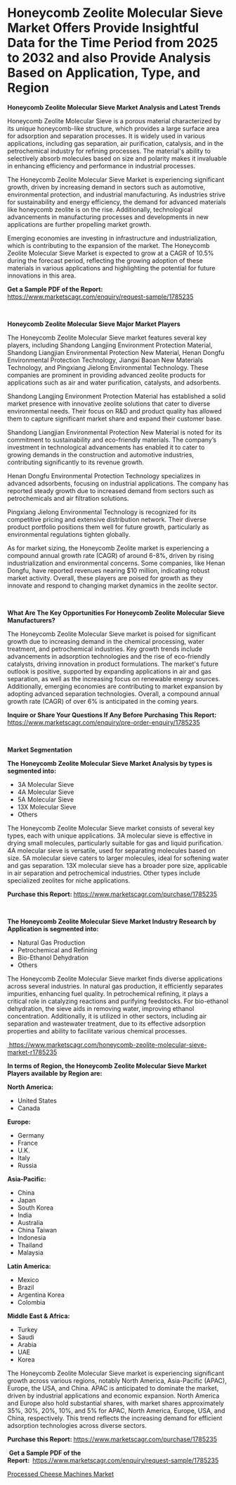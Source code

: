 <p><h1>Honeycomb Zeolite Molecular Sieve Market Offers Provide Insightful Data for the Time Period from 2025 to 2032 and also Provide Analysis Based on Application, Type, and Region</h1></p><p><strong>Honeycomb Zeolite Molecular Sieve Market Analysis and Latest Trends</strong></p>
<p><p>Honeycomb Zeolite Molecular Sieve is a porous material characterized by its unique honeycomb-like structure, which provides a large surface area for adsorption and separation processes. It is widely used in various applications, including gas separation, air purification, catalysis, and in the petrochemical industry for refining processes. The material's ability to selectively absorb molecules based on size and polarity makes it invaluable in enhancing efficiency and performance in industrial processes.</p><p>The Honeycomb Zeolite Molecular Sieve Market is experiencing significant growth, driven by increasing demand in sectors such as automotive, environmental protection, and industrial manufacturing. As industries strive for sustainability and energy efficiency, the demand for advanced materials like honeycomb zeolite is on the rise. Additionally, technological advancements in manufacturing processes and developments in new applications are further propelling market growth. </p><p>Emerging economies are investing in infrastructure and industrialization, which is contributing to the expansion of the market. The Honeycomb Zeolite Molecular Sieve Market is expected to grow at a CAGR of 10.5% during the forecast period, reflecting the growing adoption of these materials in various applications and highlighting the potential for future innovations in this area.</p></p>
<p><strong>Get a Sample PDF of the Report:&nbsp;</strong> <a href="https://www.marketscagr.com/enquiry/request-sample/1785235?utm_campaign=3019&utm_medium=2&utm_source=Github&utm_content=ia&utm_term=25032025&utm_id=honeycomb-zeolite-molecular-sieve">https://www.marketscagr.com/enquiry/request-sample/1785235</a></p>
<p>&nbsp;</p>
<p><strong>Honeycomb Zeolite Molecular Sieve Major Market Players</strong></p>
<p><p>The Honeycomb Zeolite Molecular Sieve market features several key players, including Shandong Langjing Environment Protection Material, Shandong Liangjian Environmental Protection New Material, Henan Dongfu Environmental Protection Technology, Jiangxi Baoan New Materials Technology, and Pingxiang Jielong Environmental Technology. These companies are prominent in providing advanced zeolite products for applications such as air and water purification, catalysts, and adsorbents.</p><p>Shandong Langjing Environment Protection Material has established a solid market presence with innovative zeolite solutions that cater to diverse environmental needs. Their focus on R&D and product quality has allowed them to capture significant market share and expand their customer base. </p><p>Shandong Liangjian Environmental Protection New Material is noted for its commitment to sustainability and eco-friendly materials. The company’s investment in technological advancements has enabled it to cater to growing demands in the construction and automotive industries, contributing significantly to its revenue growth.</p><p>Henan Dongfu Environmental Protection Technology specializes in advanced adsorbents, focusing on industrial applications. The company has reported steady growth due to increased demand from sectors such as petrochemicals and air filtration solutions.</p><p>Pingxiang Jielong Environmental Technology is recognized for its competitive pricing and extensive distribution network. Their diverse product portfolio positions them well for future growth, particularly as environmental regulations tighten globally.</p><p>As for market sizing, the Honeycomb Zeolite market is experiencing a compound annual growth rate (CAGR) of around 6-8%, driven by rising industrialization and environmental concerns. Some companies, like Henan Dongfu, have reported revenues nearing $10 million, indicating robust market activity. Overall, these players are poised for growth as they innovate and respond to changing market dynamics in the zeolite sector.</p></p>
<p>&nbsp;</p>
<p><strong>What Are The Key Opportunities For Honeycomb Zeolite Molecular Sieve Manufacturers?</strong></p>
<p><p>The Honeycomb Zeolite Molecular Sieve market is poised for significant growth due to increasing demand in the chemical processing, water treatment, and petrochemical industries. Key growth trends include advancements in adsorption technologies and the rise of eco-friendly catalysts, driving innovation in product formulations. The market's future outlook is positive, supported by expanding applications in air and gas separation, as well as the increasing focus on renewable energy sources. Additionally, emerging economies are contributing to market expansion by adopting advanced separation technologies. Overall, a compound annual growth rate (CAGR) of over 6% is anticipated in the coming years.</p></p>
<p><strong>Inquire or Share Your Questions If Any Before Purchasing This Report:</strong> <a href="https://www.marketscagr.com/enquiry/pre-order-enquiry/1785235?utm_campaign=3019&utm_medium=2&utm_source=Github&utm_content=ia&utm_term=25032025&utm_id=honeycomb-zeolite-molecular-sieve">https://www.marketscagr.com/enquiry/pre-order-enquiry/1785235</a></p>
<p>&nbsp;</p>
<p><strong>Market Segmentation</strong></p>
<p><strong>The Honeycomb Zeolite Molecular Sieve Market Analysis by types is segmented into:</strong></p>
<p><ul><li>3A Molecular Sieve</li><li>4A Molecular Sieve</li><li>5A Molecular Sieve</li><li>13X Molecular Sieve</li><li>Others</li></ul></p>
<p><p>The Honeycomb Zeolite Molecular Sieve market consists of several key types, each with unique applications. 3A molecular sieve is effective in drying small molecules, particularly suitable for gas and liquid purification. 4A molecular sieve is versatile, used for separating molecules based on size. 5A molecular sieve caters to larger molecules, ideal for softening water and gas separation. 13X molecular sieve has a broader pore size, applicable in air separation and petrochemical industries. Other types include specialized zeolites for niche applications.</p></p>
<p><strong>Purchase this Report:&nbsp;</strong><a href="https://www.marketscagr.com/purchase/1785235?utm_campaign=3019&utm_medium=2&utm_source=Github&utm_content=ia&utm_term=25032025&utm_id=honeycomb-zeolite-molecular-sieve">https://www.marketscagr.com/purchase/1785235</a></p>
<p>&nbsp;</p>
<p><strong>The Honeycomb Zeolite Molecular Sieve Market Industry Research by Application is segmented into:</strong></p>
<p><ul><li>Natural Gas Production</li><li>Petrochemical and Refining</li><li>Bio-Ethanol Dehydration</li><li>Others</li></ul></p>
<p><p>The Honeycomb Zeolite Molecular Sieve market finds diverse applications across several industries. In natural gas production, it efficiently separates impurities, enhancing fuel quality. In petrochemical refining, it plays a critical role in catalyzing reactions and purifying feedstocks. For bio-ethanol dehydration, the sieve aids in removing water, improving ethanol concentration. Additionally, it is utilized in other sectors, including air separation and wastewater treatment, due to its effective adsorption properties and ability to facilitate various chemical processes.</p></p>
<p><a href="https://www.marketscagr.com/honeycomb-zeolite-molecular-sieve-market-r1785235?utm_campaign=3019&utm_medium=2&utm_source=Github&utm_content=ia&utm_term=25032025&utm_id=honeycomb-zeolite-molecular-sieve">&nbsp;https://www.marketscagr.com/honeycomb-zeolite-molecular-sieve-market-r1785235</a></p>
<p><strong>In terms of Region, the Honeycomb Zeolite Molecular Sieve Market Players available by Region are:</strong></p>
<p>
    <p> <strong> North America: </strong>
        <ul>
            <li>United States</li>
            <li>Canada</li>
        </ul>
        </p> 
    <p> <strong> Europe: </strong>
        <ul>
            <li>Germany</li>
            <li>France</li>
            <li>U.K.</li>
            <li>Italy</li>
            <li>Russia</li>
        </ul>
        </p> 
    <p> <strong> Asia-Pacific: </strong>
        <ul>
            <li>China</li>
            <li>Japan</li>
            <li>South Korea</li>
            <li>India</li>
            <li>Australia</li>
            <li>China Taiwan</li>
            <li>Indonesia</li>
            <li>Thailand</li>
            <li>Malaysia</li>
        </ul>
        </p> 
    <p> <strong> Latin America: </strong>
        <ul>
            <li>Mexico</li>
            <li>Brazil</li>
            <li>Argentina Korea</li>
            <li>Colombia</li>
        </ul>
        </p> 
    <p> <strong> Middle East & Africa: </strong>
        <ul>
            <li>Turkey</li>
            <li>Saudi</li>
            <li>Arabia</li>
            <li>UAE</li>
            <li>Korea</li>
        </ul>
    </p>
    </p>
<p><p>The Honeycomb Zeolite Molecular Sieve market is experiencing significant growth across various regions, notably North America, Asia-Pacific (APAC), Europe, the USA, and China. APAC is anticipated to dominate the market, driven by industrial applications and economic expansion. North America and Europe also hold substantial shares, with market shares approximately 35%, 30%, 20%, 10%, and 5% for APAC, North America, Europe, USA, and China, respectively. This trend reflects the increasing demand for efficient adsorption technologies across diverse sectors.</p></p>
<p><strong>Purchase this Report: </strong><a href="https://www.marketscagr.com/purchase/1785235?utm_campaign=3019&utm_medium=2&utm_source=Github&utm_content=ia&utm_term=25032025&utm_id=honeycomb-zeolite-molecular-sieve">https://www.marketscagr.com/purchase/1785235</a></p>
<p>&nbsp;<strong>Get a Sample PDF of the Report:&nbsp;&nbsp;</strong><a href="https://www.marketscagr.com/enquiry/request-sample/1785235?utm_campaign=3019&utm_medium=2&utm_source=Github&utm_content=ia&utm_term=25032025&utm_id=honeycomb-zeolite-molecular-sieve">https://www.marketscagr.com/enquiry/request-sample/1785235</a></p>
<p><strong></strong></p>
<p><p><a href="https://github.com/djarixneoza/Market-Research-Report-List-1/blob/main/processed-cheese-machines-market.md?utm_campaign=3019&utm_medium=2&utm_source=Github&utm_content=ia&utm_term=25032025&utm_id=honeycomb-zeolite-molecular-sieve">Processed Cheese Machines Market</a></p></p>